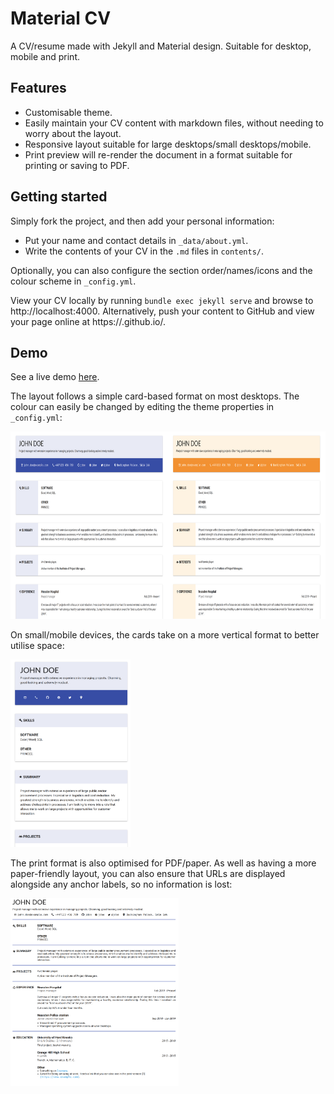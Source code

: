 # Material CV

A CV/resume made with Jekyll and Material design. Suitable for desktop, mobile and
print.

## Features

* Customisable theme.
* Easily maintain your CV content with markdown files, without needing to worry about
  the layout.
* Responsive layout suitable for large desktops/small desktops/mobile.
* Print preview will re-render the document in a format suitable for printing or saving
  to PDF.

## Getting started

Simply fork the project, and then add your personal information:

* Put your name and contact details in `_data/about.yml`.
* Write the contents of your CV in the `.md` files in `contents/`.

Optionally, you can also configure the section order/names/icons and the colour scheme
in `_config.yml`.

View your CV locally by running `bundle exec jekyll serve` and browse to
http://localhost:4000. Alternatively, push your content to GitHub and view your page
online at https://<username>.github.io/<fork>.

## Demo

See a live demo [here](https://big-o.github.io/materialcv).

The layout follows a simple card-based format on most desktops. The colour can easily be
changed by editing the theme properties in `_config.yml`:

<img src="./img/web.png" alt="web" height="300px" />

On small/mobile devices, the cards take on a more vertical format to better utilise
space:

<img src="./img/mobile.png" alt="mobile" height="300px" />

The print format is also optimised for PDF/paper. As well as having a more
paper-friendly layout, you can also ensure that URLs are displayed alongside any anchor
labels, so no information is lost:

<img src="./img/print.png" alt="print" height="300px" />

